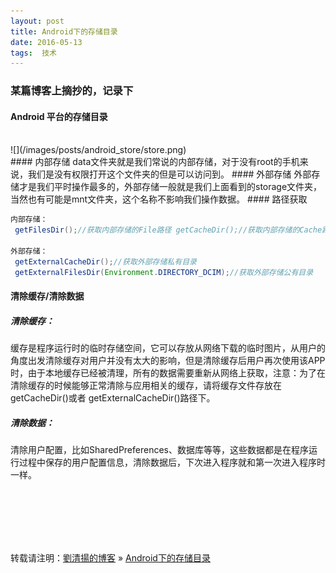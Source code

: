```yaml
---
layout: post  
title: Android下的存储目录   
date: 2016-05-13  
tags:  技术
---
```

### 某篇博客上摘抄的，记录下 

#### Android 平台的存储目录

<br/>
![](/images/posts/android_store/store.png)
<br/>
#### 内部存储  
data文件夹就是我们常说的内部存储，对于没有root的手机来说，我们是没有权限打开这个文件夹的但是可以访问到。
#### 外部存储  
外部存储才是我们平时操作最多的，外部存储一般就是我们上面看到的storage文件夹，当然也有可能是mnt文件夹，这个名称不影响我们操作数据。  
#### 路径获取  

```java  
内部存储：  
 getFilesDir();//获取内部存储的File路径 getCacheDir();//获取内部存储的Cache路径 getDatabasePath("demo.db");//获取database路径 getSharedPreferences("demo",MODE_PRIVATE);//获取SP  

外部存储：  
 getExternalCacheDir();//获取外部存储私有目录
 getExternalFilesDir(Environment.DIRECTORY_DCIM);//获取外部存储公有目录  


```
  
#### 清除缓存/清除数据
##### 清除缓存： 
缓存是程序运行时的临时存储空间，它可以存放从网络下载的临时图片，从用户的角度出发清除缓存对用户并没有太大的影响，但是清除缓存后用户再次使用该APP时，由于本地缓存已经被清理，所有的数据需要重新从网络上获取，注意：为了在清除缓存的时候能够正常清除与应用相关的缓存，请将缓存文件存放在getCacheDir()或者 getExternalCacheDir()路径下。  
##### 清除数据：
清除用户配置，比如SharedPreferences、数据库等等，这些数据都是在程序运行过程中保存的用户配置信息，清除数据后，下次进入程序就和第一次进入程序时一样。  
 
<br/>

<br/>
<br/>
<br/>
<br/>


转载请注明：[劉清揚的博客](http://yuqianglianshou.com) » [  Android下的存储目录   ](http://yuqianglianshou.com/2016/05/android-store/)  